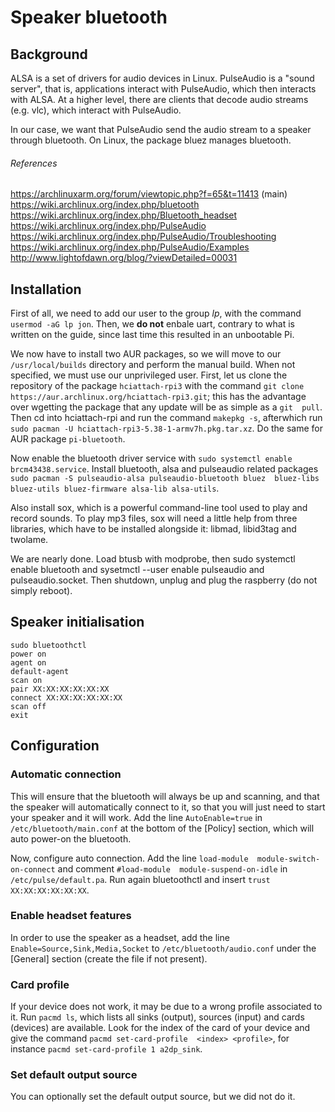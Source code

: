 # Speaker bluetooth

## Background

ALSA is a set of drivers for audio devices in Linux. PulseAudio is a 
"sound server", that is, applications interact with PulseAudio, which 
then interacts with ALSA. At a higher level, there are clients that 
decode audio streams (e.g. vlc), which interact with PulseAudio.

In our case, we want that PulseAudio send the audio stream to a speaker 
through bluetooth. On Linux, the package bluez manages bluetooth.

###### References

https://archlinuxarm.org/forum/viewtopic.php?f=65&t=11413 (main)
https://wiki.archlinux.org/index.php/bluetooth
https://wiki.archlinux.org/index.php/Bluetooth_headset
https://wiki.archlinux.org/index.php/PulseAudio
https://wiki.archlinux.org/index.php/PulseAudio/Troubleshooting
https://wiki.archlinux.org/index.php/PulseAudio/Examples
http://www.lightofdawn.org/blog/?viewDetailed=00031

## Installation

First of all, we need to add our user to the group *lp*, with the 
command `usermod -aG lp jon`. Then, we **do not** enbale uart, contrary 
to what is written on the guide, since last time this resulted in an 
unbootable Pi.

We now have to install two AUR packages, so we will move to our 
`/usr/local/builds` directory and perform the manual build. When not 
specified, we must use our unprivileged user. First, let us clone the 
repository of the package `hciattach-rpi3` with the command `git clone 
https://aur.archlinux.org/hciattach-rpi3.git`; this has the advantage 
over wgetting the package that any update will be as simple as a `git 
pull`. Then cd into hciattach-rpi and run the command `makepkg -s`, 
afterwhich run `sudo pacman -U hciattach-rpi3-5.38-1-armv7h.pkg.tar.xz`. 
Do the same for AUR package `pi-bluetooth`.

Now enable the bluetooth driver service with `sudo systemctl enable 
brcm43438.service`. Install bluetooth, alsa and pulseaudio related 
packages `sudo pacman -S pulseaudio-alsa pulseaudio-bluetooth bluez 
bluez-libs bluez-utils bluez-firmware alsa-lib alsa-utils`.

Also install sox, which is a powerful command-line tool used to play and 
record sounds. To play mp3 files, sox will need a little help from three 
libraries, which have to be installed alongside it: libmad, libid3tag 
and twolame.

We are nearly done. Load btusb with modprobe, then sudo systemctl enable 
bluetooth and sysetmctl --user enable pulseaudio and pulseaudio.socket. 
Then shutdown, unplug and plug the raspberry (do not simply reboot).

## Speaker initialisation

```
sudo bluetoothctl
power on
agent on
default-agent
scan on
pair XX:XX:XX:XX:XX:XX
connect XX:XX:XX:XX:XX:XX
scan off
exit
```

## Configuration

### Automatic connection

This will ensure that the bluetooth will always be up and scanning, and 
that the speaker will automatically connect to it, so that you will just 
need to start your speaker and it will work. Add the line 
`AutoEnable=true` in `/etc/bluetooth/main.conf` at the bottom of the 
[Policy] section, which will auto power-on the bluetooth.

Now, configure auto connection. Add the line `load-module 
module-switch-on-connect` and comment `#load-module 
module-suspend-on-idle` in `/etc/pulse/default.pa`. Run again 
bluetoothctl and insert `trust XX:XX:XX:XX:XX:XX`.

### Enable headset features

In order to use the speaker as a headset, add the line 
`Enable=Source,Sink,Media,Socket` to `/etc/bluetooth/audio.conf` under 
the [General] section (create the file if not present).

### Card profile

If your device does not work, it may be due to a wrong profile 
associated to it. Run `pacmd ls`, which lists all sinks (output), 
sources (input) and cards (devices) are available. Look for the index of 
the card of your device and give the command `pacmd set-card-profile 
<index> <profile>`, for instance `pacmd set-card-profile 1 a2dp_sink`.

### Set default output source

You can optionally set the default output source, but we did not do it.

